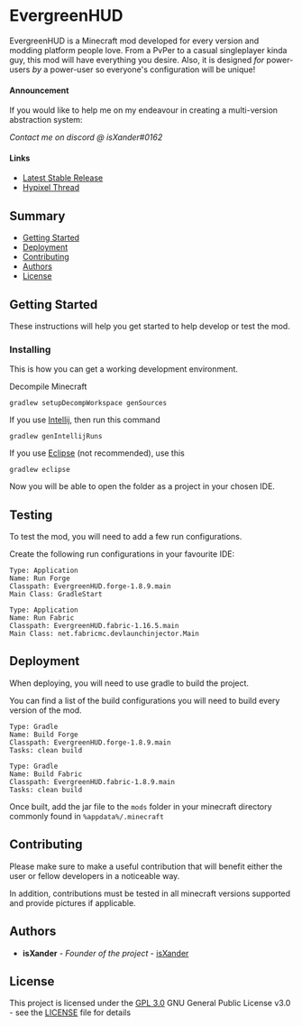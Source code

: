 # EvergreenHUD

EvergreenHUD is a Minecraft mod developed for every version and modding platform people love. 
From a PvPer to a casual singleplayer kinda guy, this mod will have everything you desire. Also,
it is designed *for* power-users *by* a power-user so everyone's configuration will be unique!

#### Announcement
If you would like to help me on my endeavour in creating a multi-version abstraction system:

*Contact me on discord @ isXander#0162*

#### Links
- [Latest Stable Release](https://github.com/Evergreen-Client/EvergreenHUD/releases/latest)
- [Hypixel Thread](https://hypixel.net/threads/v2-beta-out-now-evergreenhud-1-3-1.3787277/)

## Summary

- [Getting Started](#getting-started)
- [Deployment](#deployment)
- [Contributing](#contributing)
- [Authors](#authors)
- [License](#license)

## Getting Started

These instructions will help you get started to help develop
or test the mod.

### Installing

This is how you can get a working development environment.

Decompile Minecraft

    gradlew setupDecompWorkspace genSources

If you use [Intellij](https://www.jetbrains.com/idea/), then run this command

    gradlew genIntellijRuns

If you use [Eclipse](https://www.eclipse.org/) (not recommended), use this

    gradlew eclipse

Now you will be able to open the folder as a project in your chosen IDE.

## Testing

To test the mod, you will need to add a few run configurations.

Create the following run configurations in your favourite IDE:

    Type: Application
    Name: Run Forge
    Classpath: EvergreenHUD.forge-1.8.9.main
    Main Class: GradleStart

    Type: Application
    Name: Run Fabric
    Classpath: EvergreenHUD.fabric-1.16.5.main
    Main Class: net.fabricmc.devlaunchinjector.Main

## Deployment

When deploying, you will need to use gradle to build the project.

You can find a list of the build configurations you will need to build every version of the mod.

    Type: Gradle
    Name: Build Forge
    Classpath: EvergreenHUD.forge-1.8.9.main
    Tasks: clean build

    Type: Gradle
    Name: Build Fabric
    Classpath: EvergreenHUD.fabric-1.8.9.main
    Tasks: clean build

Once built, add the jar file to the `mods` folder in your minecraft directory commonly found in `%appdata%/.minecraft`

## Contributing

Please make sure to make a useful contribution that will benefit either the user or fellow developers in a noticeable way.

In addition, contributions must be tested in all minecraft versions supported and provide pictures if applicable.

## Authors

- **isXander** - *Founder of the project* -
  [isXander](https://github.com/isXander)

## License

This project is licensed under the [GPL 3.0](LICENSE)
GNU General Public License v3.0 - see the [LICENSE](LICENSE) file for
details
